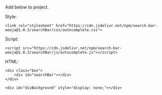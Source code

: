 Add below to project.

Style: 

    <link rel="stylesheet" href="https://cdn.jsdelivr.net/npm/search-bar-weoja@1.0.3/searchBar/css/autocomplete.css">

Script:
    
    <script src="https://cdn.jsdelivr.net/npm/search-bar-weoja@1.0.3/searchBar/js/autocomplete.js"></script>

HTML:

    <div class="box">
        <div id="searchBar"></div>
    </div>
    
    <div id="divBackground" style="display: none;"></div>
